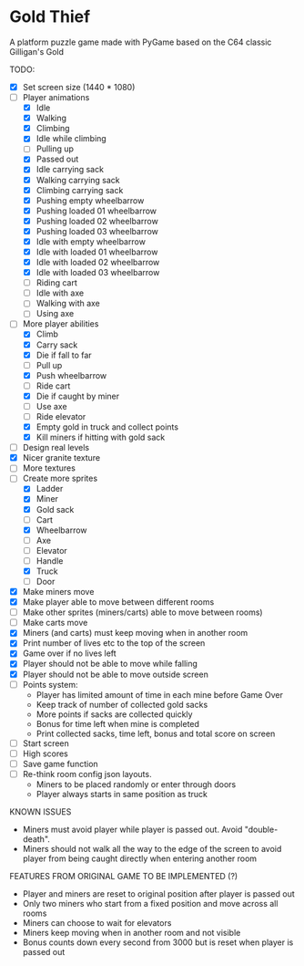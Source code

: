 # Gold Thief
A platform puzzle game made with PyGame based on the C64 classic Gilligan's Gold

TODO:  
- [x] Set screen size (1440 * 1080)
- [ ] Player animations  
    - [x] Idle
    - [x] Walking
    - [x] Climbing
    - [x] Idle while climbing
    - [ ] Pulling up
    - [x] Passed out
    - [x] Idle carrying sack
    - [x] Walking carrying sack
    - [x] Climbing carrying sack
    - [x] Pushing empty wheelbarrow
    - [x] Pushing loaded 01 wheelbarrow
    - [x] Pushing loaded 02 wheelbarrow
    - [x] Pushing loaded 03 wheelbarrow
    - [x] Idle with empty wheelbarrow
    - [x] Idle with loaded 01 wheelbarrow
    - [x] Idle with loaded 02 wheelbarrow
    - [x] Idle with loaded 03 wheelbarrow
    - [ ] Riding cart
    - [ ] Idle with axe
    - [ ] Walking with axe
    - [ ] Using axe
- [ ] More player abilities
    - [x] Climb
    - [x] Carry sack
    - [x] Die if fall to far
    - [ ] Pull up
    - [x] Push wheelbarrow
    - [ ] Ride cart   
    - [x] Die if caught by miner 
    - [ ] Use axe
    - [ ] Ride elevator
    - [x] Empty gold in truck and collect points
    - [x] Kill miners if hitting with gold sack
- [ ] Design real levels
- [X] Nicer granite texture
- [ ] More textures
- [ ] Create more sprites
    - [X] Ladder
    - [X] Miner
    - [X] Gold sack
    - [ ] Cart
    - [x] Wheelbarrow
    - [ ] Axe
    - [ ] Elevator
    - [ ] Handle
    - [x] Truck
    - [ ] Door
- [x] Make miners move
- [x] Make player able to move between different rooms
- [ ] Make other sprites (miners/carts) able to move between rooms)    
- [ ] Make carts move
- [x] Miners (and carts) must keep moving when in another room    
- [x] Print number of lives etc to the top of the screen
- [x] Game over if no lives left
- [x] Player should not be able to move while falling
- [x] Player should not be able to move outside screen
- [ ] Points system:    
    - Player has limited amount of time in each mine before Game Over
    - Keep track of number of collected gold sacks
    - More points if sacks are collected quickly
    - Bonus for time left when mine is completed
    - Print collected sacks, time left, bonus and total score on screen
- [ ] Start screen
- [ ] High scores
- [ ] Save game function
- [ ] Re-think room config json layouts.    
    - Miners to be placed randomly or enter through doors
    - Player always starts in same position as truck
    
KNOWN ISSUES
* Miners must avoid player while player is passed out. Avoid 
"double-death". 
* Miners should not walk all the way to the edge of the screen to 
avoid player from being caught directly when entering another room 

FEATURES FROM ORIGINAL GAME TO BE IMPLEMENTED (?)
* Player and miners are reset to original position after player is
passed out
* Only two miners who start from a fixed position and move across
all rooms
* Miners can choose to wait for elevators
* Miners keep moving when in another room and not visible
* Bonus counts down every second from 3000 but is reset when 
player is passed out 


